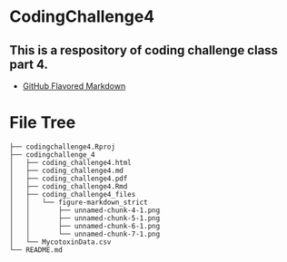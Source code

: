 # CodingChallenge4
## This is a respository of coding challenge class part 4.

- [GitHub Flavored Markdown](codingchallenge_4/coding_challenge4.md)

# File Tree

```
├── codingchallenge4.Rproj
├── codingchallenge_4
│   ├── coding_challenge4.html
│   ├── coding_challenge4.md
│   ├── coding_challenge4.pdf
│   ├── coding_challenge4.Rmd
│   ├── coding_challenge4_files
│   │   └── figure-markdown_strict
│   │       ├── unnamed-chunk-4-1.png
│   │       ├── unnamed-chunk-5-1.png
│   │       ├── unnamed-chunk-6-1.png
│   │       └── unnamed-chunk-7-1.png
│   └── MycotoxinData.csv
└── README.md
```